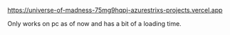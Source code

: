 https://universe-of-madness-75mg9hqpj-azurestrixs-projects.vercel.app


Only works on pc as of now and has a bit of a loading time.
